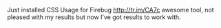 <!--
id: 219345353
link: http://kevinisom.info/post/219345353/just-installed-css-usage-for-firebug
slug: just-installed-css-usage-for-firebug
date: Thu Oct 22 2009 09:57:48 GMT+1300 (NZDT)
raw: {"blog_name":"kevinisom","id":219345353,"post_url":"http://kevinisom.info/post/219345353/just-installed-css-usage-for-firebug","slug":"just-installed-css-usage-for-firebug","type":"text","date":"2009-10-21 20:57:48 GMT","timestamp":1256158668,"state":"published","format":"html","reblog_key":"1f3cMBQS","tags":[],"short_url":"http://tmblr.co/Zw68YyD4l79","highlighted":[],"feed_item":"http://twitter.com/kev_nz/statuses/5051756648","from_feed_id":"650289","note_count":0,"title":null,"body":"<p>Just installed CSS Usage for Firebug <a href=\"http://tr.im/CA7c\" target=\"_blank\">http://tr.im/CA7c</a> awesome tool, not pleased with my results but now I&#8217;ve got results to work with.</p>"}
publish: 2009-10-022
tags: 
title: null
-->


Just installed CSS Usage for Firebug <http://tr.im/CA7c> awesome tool,
not pleased with my results but now I’ve got results to work with.


